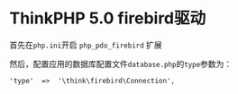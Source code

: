 ThinkPHP 5.0 firebird驱动
===============

首先在`php.ini`开启 `php_pdo_firebird` 扩展

然后，配置应用的数据库配置文件`database.php`的`type`参数为：

~~~
'type'  =>  '\think\firebird\Connection',
~~~


